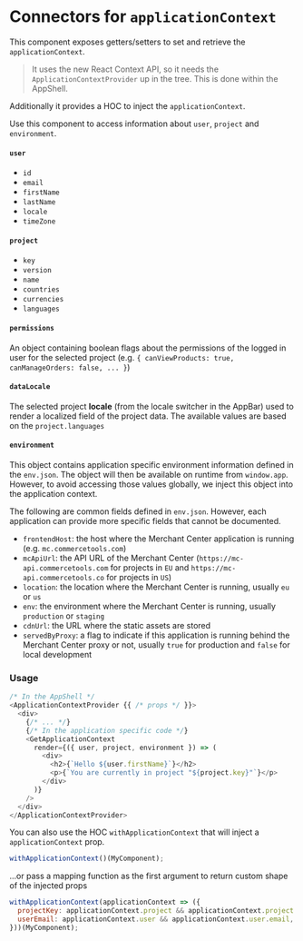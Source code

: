 # Connectors for `applicationContext`

This component exposes getters/setters to set and retrieve the `applicationContext`.

> It uses the new React Context API, so it needs the `ApplicationContextProvider` up in the tree. This is done within the AppShell.

Additionally it provides a HOC to inject the `applicationContext`.

Use this component to access information about `user`, `project` and `environment`.

#### `user`

- `id`
- `email`
- `firstName`
- `lastName`
- `locale`
- `timeZone`

#### `project`

- `key`
- `version`
- `name`
- `countries`
- `currencies`
- `languages`

#### `permissions`

An object containing boolean flags about the permissions of the logged in user for the selected project (e.g. `{ canViewProducts: true, canManageOrders: false, ... }`)

#### `dataLocale`

The selected project **locale** (from the locale switcher in the AppBar) used to render a localized field of the project data. The available values are based on the `project.languages`

#### `environment`

This object contains application specific environment information defined in the `env.json`. The object will then be available on runtime from `window.app`. However, to avoid accessing those values globally, we inject this object into the application context.

The following are common fields defined in `env.json`. However, each application can provide more specific fields that cannot be documented.

- `frontendHost`: the host where the Merchant Center application is running (e.g. `mc.commercetools.com`)
- `mcApiUrl`: the API URL of the Merchant Center (`https://mc-api.commercetools.com` for projects in `EU` and `https://mc-api.commercetools.co` for projects in `US`)
- `location`: the location where the Merchant Center is running, usually `eu` or `us`
- `env`: the environment where the Merchant Center is running, usually `production` or `staging`
- `cdnUrl`: the URL where the static assets are stored
- `servedByProxy`: a flag to indicate if this application is running behind the Merchant Center proxy or not, usually `true` for production and `false` for local development

### Usage

```js
/* In the AppShell */
<ApplicationContextProvider {{ /* props */ }}>
  <div>
    {/* ... */}
    {/* In the application specific code */}
    <GetApplicationContext
      render={({ user, project, environment }) => (
        <div>
          <h2>{`Hello ${user.firstName}`}</h2>
          <p>{`You are currently in project "${project.key}"`}</p>
        </div>
      )}
    />
  </div>
</ApplicationContextProvider>
```

You can also use the HOC `withApplicationContext` that will inject a `applicationContext` prop.

```js
withApplicationContext()(MyComponent);
```

...or pass a mapping function as the first argument to return custom shape of the injected props

```js
withApplicationContext(applicationContext => ({
  projectKey: applicationContext.project && applicationContext.project.key,
  userEmail: applicationContext.user && applicationContext.user.email,
}))(MyComponent);
```
